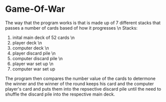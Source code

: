 # Game-Of-War

The way that the program works is that is made up of 7 different stacks that passes a number of cards based of how it progresses 
\n
Stacks: 
1) inital main deck of 52 cards
\n
2) player deck
\n
3) computer deck
\n
4) player discard pile
\n
5) computer discard pile
\n
6) player war set up
\n
7) computer war set up 


The program then compares the number value of the cards to determone the winner and the winner of the round keeps his card and the computer player's card and puts them into the repsective discard pile until the need to shuffle the discard pile into the respective main deck.
